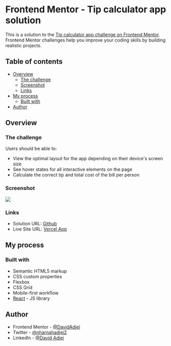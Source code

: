 # Frontend Mentor - Tip calculator app solution

This is a solution to the [Tip calculator app challenge on Frontend Mentor](https://www.frontendmentor.io/challenges/tip-calculator-app-ugJNGbJUX). Frontend Mentor challenges help you improve your coding skills by building realistic projects.

## Table of contents

- [Overview](#overview)
  - [The challenge](#the-challenge)
  - [Screenshot](#screenshot)
  - [Links](#links)
- [My process](#my-process)
  - [Built with](#built-with)
- [Author](#author)

## Overview

### The challenge

Users should be able to:

- View the optimal layout for the app depending on their device's screen size
- See hover states for all interactive elements on the page
- Calculate the correct tip and total cost of the bill per person

### Screenshot

![](./src/images/React%20App%20and%2011%20more%20pages%20-%20Personal%20-%20Microsoft​%20Edge%2010_4_2023%206_44_45%20PM.png)

### Links

- Solution URL: [Github](https://github.com/DavidAdjei/Tip-Calculator)
- Live Site URL: [Vercel App](https://tip-calculator-nu-five.vercel.app/)

## My process

### Built with

- Semantic HTML5 markup
- CSS custom properties
- Flexbox
- CSS Grid
- Mobile-first workflow
- [React](https://reactjs.org/) - JS library


## Author

- Frontend Mentor - [@DavidAdjei](https://www.frontendmentor.io/profile/DavidAdjei)
- Twitter - [@nharnahadjei2](https://twitter.com/nharnahadjei2)
- LinkedIn - [@David Adjei](https://www.linkedin.com/in/david-adjei-313a811a2/)
